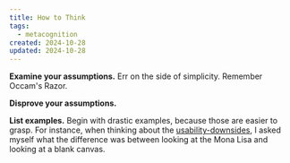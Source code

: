 ```yaml
---
title: How to Think
tags:
  - metacognition
created: 2024-10-28
updated: 2024-10-28
---
```

**Examine your assumptions.** Err on the side of simplicity. Remember Occam's Razor.

**Disprove your assumptions.**

**List examples.** Begin with drastic examples, because those are easier to grasp. For instance, when thinking about the [usability-downsides](usability-downsides.md), I asked myself what the difference was between looking at the Mona Lisa and looking at a blank canvas.